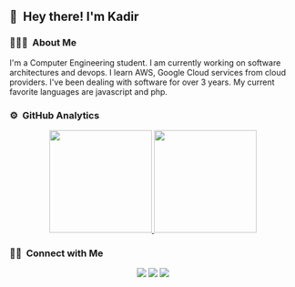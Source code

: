## 👋 &nbsp;Hey there! I'm Kadir 

### 👨🏻‍💻 &nbsp;About Me
I'm a Computer Engineering student. I am currently working on software architectures and devops. I learn AWS, Google Cloud services from cloud providers. I've been dealing with software for over 3 years. My current favorite languages are javascript and php.

### ⚙️ &nbsp;GitHub Analytics

<p align="center">
<a href="https://github.com/AVS1508">
  <img height="180em" src="https://github-readme-stats-eight-theta.vercel.app/api?username=KadirSanel&show_icons=true&theme=algolia&include_all_commits=true&count_private=true"/>
  <img height="180em" src="https://github-readme-stats-eight-theta.vercel.app/api/top-langs/?username=KadirSanel&layout=compact&langs_count=8&theme=algolia"/>
</a>
</p>

### 🤝🏻 &nbsp;Connect with Me

<p align="center">
<a href="https://www.linkedin.com/in/kadir-umut-%C5%9Fanel-45982b1a5/"><img src="https://img.shields.io/badge/LinkedIn-Kadir%20Umut%20Sanel-blue"/></a>
<a href="mailto:sanelkadir@gmail.com"><img src="https://img.shields.io/badge/-sanelkadir@gmail.com-D14836?style=flat&logo=Gmail&logoColor=white"/></a>
<a href="https://instagram.com/kadirsanel"><img src="https://img.shields.io/badge/-@kadirsanel-E4405F?style=flat&logo=Instagram&logoColor=white"/></a>
</p>
